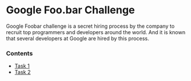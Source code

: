 # Google Foo.bar Challenge

Google Foobar challenge is a secret hiring process by the company to recruit top programmers and developers around the world. And it is known that several developers at Google are hired by this process.

### Contents

- [Task 1](https://github.com/babyturrtle/google-foobar-challenge/tree/main/task-1)
- [Task 2](https://github.com/babyturrtle/google-foobar-challenge/tree/main/task-2)
